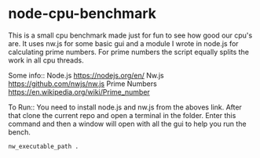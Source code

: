 # node-cpu-benchmark

This is a small cpu benchmark made just for fun to see how good our cpu's are.
It uses nw.js for some basic gui and a module I wrote in node.js for calculating prime numbers.
For prime numbers the script equally splits the work in all cpu threads.

Some info::
Node.js https://nodejs.org/en/
Nw.js https://github.com/nwjs/nw.js
Prime Numbers https://en.wikipedia.org/wiki/Prime_number 


To Run::
You need to install node.js and nw.js from the aboves link.
After that clone the current repo and open a terminal in the folder.
Enter this command and then a window will open with all the gui to help you run the bench.
```
nw_executable_path .
```

